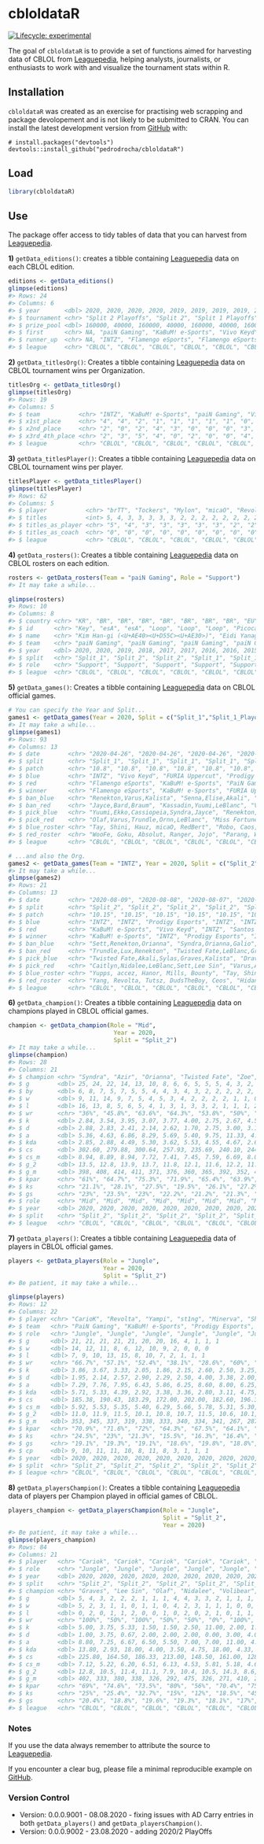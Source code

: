 
<!-- README.md is generated from README.Rmd. Please edit that file -->

# cbloldataR

<!-- badges: start -->

[![Lifecycle:
experimental](https://img.shields.io/badge/lifecycle-maturing-blue.svg)](https://www.tidyverse.org/lifecycle/#maturing)
<!-- badges: end -->

The goal of `cbloldataR` is to provide a set of functions aimed for
harvesting data of CBLOL from
[Leaguepedia](https://lol.gamepedia.com/Circuit_Brazilian_League_of_Legends),
helping analysts, journalists, or enthusiasts to work with and visualize
the tournament stats within R.

## Installation

`cbloldataR` was created as an exercise for practising web scrapping and
package devolopement and is not likely to be submitted to CRAN. You can
install the latest development version from
[GitHub](https://github.com/) with:

``` undefined
# install.packages("devtools")
devtools::install_github("pedrodrocha/cbloldataR")
```

## Load

``` r
library(cbloldataR)
```

## Use

The package offer access to tidy tables of data that you can harvest
from
[Leaguepedia](https://lol.gamepedia.com/Circuit_Brazilian_League_of_Legends).

**1)** `getData_editions()`: creates a tibble containing
[Leaguepedia](https://lol.gamepedia.com/Circuit_Brazilian_League_of_Legends)
data on each CBLOL edition.

``` r
editions <- getData_editions()
glimpse(editions)
#> Rows: 24
#> Columns: 6
#> $ year       <dbl> 2020, 2020, 2020, 2020, 2019, 2019, 2019, 2019, 2018, 20...
#> $ tournament <chr> "Split 2 Playoffs", "Split 2", "Split 1 Playoffs", "Spli...
#> $ prize_pool <dbl> 160000, 40000, 160000, 40000, 160000, 40000, 160000, 400...
#> $ first      <chr> NA, "paiN Gaming", "KaBuM! e-Sports", "Vivo Keyd", "Flam...
#> $ runner_up  <chr> NA, "INTZ", "Flamengo eSports", "Flamengo eSports", "INT...
#> $ league     <chr> "CBLOL", "CBLOL", "CBLOL", "CBLOL", "CBLOL", "CBLOL", "C...
```

**2)** `getData_titlesOrg()`: Creates a tibble containing
[Leaguepedia](https://lol.gamepedia.com/Circuit_Brazilian_League_of_Legends)
data on CBLOL tournament wins per Organization.

``` r
titlesOrg <- getData_titlesOrg()
glimpse(titlesOrg)
#> Rows: 19
#> Columns: 5
#> $ team           <chr> "INTZ", "KaBuM! e-Sports", "paiN Gaming", "Vivo Keyd...
#> $ x1st_place     <chr> "4", "4", "2", "1", "1", "1", "1", "1", "0", "0", "0...
#> $ x2nd_place     <chr> "2", "0", "2", "4", "3", "0", "0", "0", "3", "1", "0...
#> $ x3rd_4th_place <chr> "2", "3", "5", "4", "0", "2", "0", "0", "4", "0", "1...
#> $ league         <chr> "CBLOL", "CBLOL", "CBLOL", "CBLOL", "CBLOL", "CBLOL"...
```

**3)** `getData_titlesPlayer()`: Creates a tibble containing
[Leaguepedia](https://lol.gamepedia.com/Circuit_Brazilian_League_of_Legends)
data on CBLOL tournament wins per player.

``` r
titlesPlayer <- getData_titlesPlayer()
glimpse(titlesPlayer)
#> Rows: 62
#> Columns: 5
#> $ player           <chr> "brTT", "Tockers", "Mylon", "micaO", "Revolta", "J...
#> $ titles           <int> 5, 4, 3, 3, 3, 3, 3, 2, 2, 2, 2, 2, 2, 2, 2, 2, 2,...
#> $ titles_as_player <chr> "5", "4", "3", "3", "3", "3", "3", "2", "2", "2", ...
#> $ titles_as_coach  <chr> "0", "0", "0", "0", "0", "0", "0", "0", "0", "0", ...
#> $ league           <chr> "CBLOL", "CBLOL", "CBLOL", "CBLOL", "CBLOL", "CBLO...
```

**4)** `getData_rosters()`: Creates a tibble containing
[Leaguepedia](https://lol.gamepedia.com/Circuit_Brazilian_League_of_Legends)
data on CBLOL rosters on each edition.

``` r
rosters <- getData_rosters(Team = "paiN Gaming", Role = "Support")
#> It may take a while...

glimpse(rosters)
#> Rows: 10
#> Columns: 8
#> $ country <chr> "KR", "BR", "BR", "BR", "BR", "BR", "BR", "BR", "EU", "EU"
#> $ id      <chr> "Key", "esA", "esA", "Loop", "Loop", "Loop", "Picoca", "Zir...
#> $ name    <chr> "Kim Han-gi (<U+AE40><U+D55C><U+AE30>)", "Eidi Yanagimachi", "Eidi Yanagimachi",...
#> $ team    <chr> "paiN Gaming", "paiN Gaming", "paiN Gaming", "paiN Gaming",...
#> $ year    <dbl> 2020, 2020, 2019, 2018, 2017, 2017, 2016, 2016, 2015, 2015
#> $ split   <chr> "Split_1", "Split_2", "Split_2", "Split_1", "Split_1", "Spl...
#> $ role    <chr> "Support", "Support", "Support", "Support", "Support", "Sup...
#> $ league  <chr> "CBLOL", "CBLOL", "CBLOL", "CBLOL", "CBLOL", "CBLOL", "CBLO...
```

**5)** `getData_games()`: Creates a tibble containing
[Leaguepedia](https://lol.gamepedia.com/Circuit_Brazilian_League_of_Legends)
data on CBLOL official games.

``` r
# You can specify the Year and Split...
games1 <- getData_games(Year = 2020, Split = c("Split_1","Split_1_Playoffs"))
#> It may take a while...
glimpse(games1)
#> Rows: 93
#> Columns: 13
#> $ date        <chr> "2020-04-26", "2020-04-26", "2020-04-26", "2020-04-26",...
#> $ split       <chr> "Split_1", "Split_1", "Split_1", "Split_1", "Split_1", ...
#> $ patch       <chr> "10.8", "10.8", "10.8", "10.8", "10.8", "10.8", "10.8",...
#> $ blue        <chr> "INTZ", "Vivo Keyd", "FURIA Uppercut", "Prodigy Esports...
#> $ red         <chr> "Flamengo eSports", "KaBuM! e-Sports", "PaiN Gaming", "...
#> $ winner      <chr> "Flamengo eSports", "KaBuM! e-Sports", "FURIA Uppercut"...
#> $ ban_blue    <chr> "Renekton,Varus,Kalista", "Senna,Elise,Akali", "Yuumi,E...
#> $ ban_red     <chr> "Jayce,Bard,Braum", "Kassadin,Yuumi,LeBlanc", "Varus,Le...
#> $ pick_blue   <chr> "Yuumi,Ekko,Cassiopeia,Syndra,Jayce", "Renekton,Taric,B...
#> $ pick_red    <chr> "Olaf,Varus,Trundle,Ornn,LeBlanc", "Miss Fortune,Ezreal...
#> $ blue_roster <chr> "Tay, Shini, Hauz, micaO, RedBert", "Robo, Caos, NOsFer...
#> $ red_roster  <chr> "WooFe, Goku, Absolut, Ranger, Jojo", "Parang, Wiz, Tut...
#> $ league      <chr> "CBLOL", "CBLOL", "CBLOL", "CBLOL", "CBLOL", "CBLOL", "...
```

``` r
# ...and also the Org.
games2 <- getData_games(Team = "INTZ", Year = 2020, Split = c("Split_2"))
#> It may take a while...
glimpse(games2)
#> Rows: 21
#> Columns: 13
#> $ date        <chr> "2020-08-09", "2020-08-08", "2020-08-07", "2020-08-02",...
#> $ split       <chr> "Split_2", "Split_2", "Split_2", "Split_2", "Split_2", ...
#> $ patch       <chr> "10.15", "10.15", "10.15", "10.15", "10.15", "10.14", "...
#> $ blue        <chr> "INTZ", "INTZ", "Prodigy Esports", "INTZ", "INTZ", "Fla...
#> $ red         <chr> "KaBuM! e-Sports", "Vivo Keyd", "INTZ", "Santos e-Sport...
#> $ winner      <chr> "KaBuM! e-Sports", "INTZ", "Prodigy Esports", "INTZ", "...
#> $ ban_blue    <chr> "Sett,Renekton,Orianna", "Syndra,Orianna,Galio", "Ezrea...
#> $ ban_red     <chr> "Trundle,Lux,Renekton", "Twisted Fate,LeBlanc,Graves", ...
#> $ pick_blue   <chr> "Twisted Fate,Akali,Sylas,Graves,Kalista", "Draven,Trun...
#> $ pick_red    <chr> "Caitlyn,Nidalee,LeBlanc,Sett,Lee Sin", "Varus,Azir,Mor...
#> $ blue_roster <chr> "Yupps, accez, Hanor, Mills, Bounty", "Tay, Shini, Envy...
#> $ red_roster  <chr> "Yang, Revolta, Tutsz, DudsTheBoy, Ceos", "Hidan, Miner...
#> $ league      <chr> "CBLOL", "CBLOL", "CBLOL", "CBLOL", "CBLOL", "CBLOL", "...
```

**6)** `getData_champion()`: Creates a tibble containing
[Leaguepedia](https://lol.gamepedia.com/Circuit_Brazilian_League_of_Legends)
data on champions played in CBLOL official games.

``` r
champion <- getData_champion(Role = "Mid",
                              Year = 2020,
                              Split = "Split_2")
#> It may take a while...
glimpse(champion)
#> Rows: 28
#> Columns: 21
#> $ champion <chr> "Syndra", "Azir", "Orianna", "Twisted Fate", "Zoe", "LeBla...
#> $ g        <dbl> 25, 24, 22, 14, 13, 10, 8, 6, 6, 5, 5, 5, 4, 3, 2, 2, 2, 2...
#> $ by       <dbl> 6, 8, 7, 5, 7, 5, 5, 4, 4, 3, 4, 3, 2, 2, 2, 2, 2, 2, 1, 1...
#> $ w        <dbl> 9, 11, 14, 9, 7, 5, 4, 5, 3, 4, 2, 2, 2, 2, 1, 1, 0, 0, 1,...
#> $ l        <dbl> 16, 13, 8, 5, 6, 5, 4, 1, 3, 1, 3, 3, 2, 1, 1, 1, 2, 2, 0,...
#> $ wr       <chr> "36%", "45.8%", "63.6%", "64.3%", "53.8%", "50%", "50%", "...
#> $ k        <dbl> 2.84, 3.54, 3.95, 3.07, 3.77, 4.00, 2.75, 2.67, 4.50, 2.40...
#> $ d        <dbl> 2.88, 2.83, 2.41, 2.14, 2.62, 1.70, 2.75, 3.00, 3.17, 2.00...
#> $ a        <dbl> 5.36, 4.63, 6.86, 8.29, 5.69, 5.40, 9.75, 11.33, 4.00, 8.6...
#> $ kda      <dbl> 2.85, 2.88, 4.49, 5.30, 3.62, 5.53, 4.55, 4.67, 2.68, 5.50...
#> $ cs       <dbl> 302.60, 279.88, 300.64, 257.93, 235.69, 240.10, 244.63, 22...
#> $ cs_m     <dbl> 8.94, 8.89, 8.94, 7.72, 7.41, 7.45, 7.59, 6.69, 8.00, 7.10...
#> $ g_2      <dbl> 13.5, 12.8, 13.9, 13.7, 11.8, 12.1, 11.6, 12.2, 11.8, 12.8...
#> $ g_m      <dbl> 398, 408, 414, 411, 371, 376, 360, 365, 392, 352, 410, 423...
#> $ kpar     <chr> "61%", "64.7%", "75.3%", "71.9%", "65.4%", "63.9%", "80.6%...
#> $ ks       <chr> "21.1%", "28.1%", "27.5%", "19.5%", "26.1%", "27.2%", "17....
#> $ gs       <chr> "23%", "23.5%", "23%", "22.2%", "21.2%", "21.3%", "20.5%",...
#> $ role     <chr> "Mid", "Mid", "Mid", "Mid", "Mid", "Mid", "Mid", "Mid", "M...
#> $ year     <dbl> 2020, 2020, 2020, 2020, 2020, 2020, 2020, 2020, 2020, 2020...
#> $ split    <chr> "Split_2", "Split_2", "Split_2", "Split_2", "Split_2", "Sp...
#> $ league   <chr> "CBLOL", "CBLOL", "CBLOL", "CBLOL", "CBLOL", "CBLOL", "CBL...
```

**7)** `getData_players()`: Creates a tibble containing
[Leaguepedia](https://lol.gamepedia.com/Circuit_Brazilian_League_of_Legends)
data of players in CBLOL official games.

``` r
players <- getData_players(Role = "Jungle",
                           Year = 2020,
                           Split = "Split_2")
#> Be patient, it may take a while...

glimpse(players)
#> Rows: 12
#> Columns: 22
#> $ player <chr> "CarioK", "Revolta", "Yampi", "st1ng", "Minerva", "Shini", "...
#> $ team   <chr> "PaiN Gaming", "KaBuM! e-Sports", "Prodigy Esports", "FURIA ...
#> $ role   <chr> "Jungle", "Jungle", "Jungle", "Jungle", "Jungle", "Jungle", ...
#> $ g      <dbl> 21, 21, 21, 21, 21, 20, 20, 16, 4, 1, 1, 1
#> $ w      <dbl> 14, 12, 11, 8, 6, 12, 10, 9, 2, 0, 0, 0
#> $ l      <dbl> 7, 9, 10, 13, 15, 8, 10, 7, 2, 1, 1, 1
#> $ wr     <chr> "66.7%", "57.1%", "52.4%", "38.1%", "28.6%", "60%", "50%", "...
#> $ k      <dbl> 3.86, 3.67, 3.33, 2.05, 1.86, 2.15, 2.60, 2.50, 3.25, 1.00, ...
#> $ d      <dbl> 1.95, 2.14, 2.57, 2.90, 2.29, 2.50, 4.00, 3.38, 2.00, 5.00, ...
#> $ a      <dbl> 7.29, 7.76, 7.95, 6.43, 5.86, 6.25, 8.60, 8.00, 6.25, 5.00, ...
#> $ kda    <dbl> 5.71, 5.33, 4.39, 2.92, 3.38, 3.36, 2.80, 3.11, 4.75, 1.20, ...
#> $ cs     <dbl> 185.38, 190.43, 183.29, 172.00, 202.00, 182.60, 196.35, 168....
#> $ cs_m   <dbl> 5.92, 5.53, 5.35, 5.40, 6.29, 5.66, 5.78, 5.31, 5.30, 4.35, ...
#> $ g_2    <dbl> 11.0, 11.9, 11.5, 10.1, 10.8, 10.7, 11.5, 10.6, 10.1, 7.2, 1...
#> $ g_m    <dbl> 353, 345, 337, 319, 338, 333, 340, 334, 341, 267, 287, 311
#> $ kpar   <chr> "70.9%", "71.6%", "72%", "64.3%", "67.5%", "64.1%", "70%", "...
#> $ ks     <chr> "24.5%", "23%", "21.3%", "15.5%", "16.3%", "16.4%", "16.3%",...
#> $ gs     <chr> "19.1%", "19.3%", "19.1%", "18.6%", "19.8%", "18.8%", "19.2%...
#> $ cp     <dbl> 9, 10, 11, 11, 10, 8, 11, 8, 3, 1, 1, 1
#> $ year   <dbl> 2020, 2020, 2020, 2020, 2020, 2020, 2020, 2020, 2020, 2020, ...
#> $ split  <chr> "Split_2", "Split_2", "Split_2", "Split_2", "Split_2", "Spli...
#> $ league <chr> "CBLOL", "CBLOL", "CBLOL", "CBLOL", "CBLOL", "CBLOL", "CBLOL...
```

**8)** `getData_playersChampion()`: Creates a tibble containing
[Leaguepedia](https://lol.gamepedia.com/Circuit_Brazilian_League_of_Legends)
data of players per Champion played in official games of CBLOL.

``` r
players_champion <- getData_playersChampion(Role = "Jungle",
                                            Split = "Split_2",
                                            Year = 2020)
#> Be patient, it may take a while...
glimpse(players_champion)
#> Rows: 84
#> Columns: 21
#> $ player   <chr> "Cariok", "Cariok", "Cariok", "Cariok", "Cariok", "Cariok"...
#> $ role     <chr> "Jungle", "Jungle", "Jungle", "Jungle", "Jungle", "Jungle"...
#> $ year     <dbl> 2020, 2020, 2020, 2020, 2020, 2020, 2020, 2020, 2020, 2020...
#> $ split    <chr> "Split_2", "Split_2", "Split_2", "Split_2", "Split_2", "Sp...
#> $ champion <chr> "Graves", "Lee Sin", "Olaf", "Nidalee", "Volibear", "Trund...
#> $ g        <dbl> 5, 4, 3, 2, 2, 2, 1, 1, 1, 4, 4, 3, 3, 2, 1, 1, 1, 1, 1, 5...
#> $ w        <dbl> 5, 2, 3, 1, 1, 0, 1, 1, 0, 4, 2, 3, 1, 1, 1, 0, 0, 0, 0, 4...
#> $ l        <dbl> 0, 2, 0, 1, 1, 2, 0, 0, 1, 0, 2, 0, 2, 1, 0, 1, 1, 1, 1, 1...
#> $ wr       <chr> "100%", "50%", "100%", "50%", "50%", "0%", "100%", "100%",...
#> $ k        <dbl> 5.00, 3.75, 5.33, 1.50, 1.50, 2.50, 11.00, 2.00, 1.00, 5.2...
#> $ d        <dbl> 1.00, 3.75, 0.67, 2.00, 2.00, 2.00, 0.00, 3.00, 4.00, 0.75...
#> $ a        <dbl> 8.80, 7.25, 6.67, 6.50, 5.50, 7.00, 7.00, 11.00, 4.00, 6.5...
#> $ kda      <dbl> 13.80, 2.93, 18.00, 4.00, 3.50, 4.75, 18.00, 4.33, 1.25, 1...
#> $ cs       <dbl> 225.80, 164.50, 186.33, 213.00, 148.50, 161.00, 128.00, 22...
#> $ cs_m     <dbl> 7.12, 5.22, 6.20, 6.51, 6.13, 4.53, 5.81, 5.18, 4.65, 7.03...
#> $ g_2      <dbl> 12.8, 10.5, 11.4, 11.1, 7.9, 10.4, 10.5, 14.3, 8.6, 12.0, ...
#> $ g_m      <dbl> 402, 333, 380, 338, 326, 292, 475, 326, 271, 410, 294, 375...
#> $ kpar     <chr> "69%", "74.6%", "73.5%", "80%", "56%", "70.4%", "75%", "61...
#> $ ks       <chr> "25%", "25.4%", "32.7%", "15%", "12%", "18.5%", "45.8%", "...
#> $ gs       <chr> "20.4%", "18.8%", "19.6%", "19.3%", "18.1%", "17%", "21.9%...
#> $ league   <chr> "CBLOL", "CBLOL", "CBLOL", "CBLOL", "CBLOL", "CBLOL", "CBL...
```

### Notes

If you use the data always remember to attribute the source to
[Leaguepedia](https://lol.gamepedia.com/Circuit_Brazilian_League_of_Legends).

If you encounter a clear bug, please file a minimal reproducible example
on [GitHub](https://github.com/pedrodrocha/cbloldataR/issues).

### Version Control

  - Version: 0.0.0.9001 - 08.08.2020 - fixing issues with AD Carry
    entries in both `getData_players()` and `getData_playersChampion()`.
  - Version: 0.0.0.9002 - 23.08.2020 - adding 2020/2 PlayOffs
